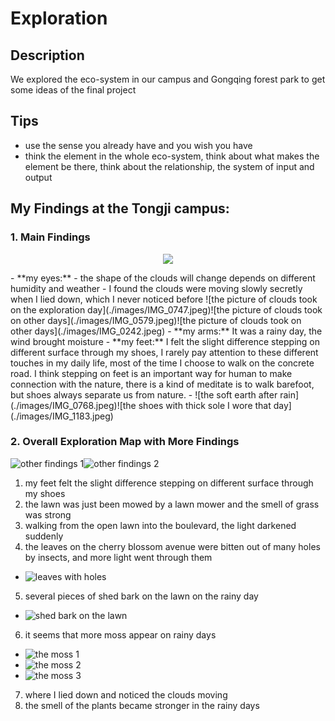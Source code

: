 # Exploration

## Description
We explored the eco-system in our campus and Gongqing forest park to get some ideas of the final project

## Tips
- use the sense you already have and you wish you have
- think the element in the whole eco-system, think about what makes the element be there, think about the relationship, the system of input and output

## My Findings at the Tongji campus: 
### 1. Main Findings
<p align="center">
	<img src="./images/IMG_1182.jpeg")>
</p>
- **my eyes:** 
	- the shape of the clouds will change depends on different humidity and weather
	- I found the clouds were moving slowly secretly when I lied down, which I never noticed before
	![the picture of clouds took on the exploration day](./images/IMG_0747.jpeg)![the picture of clouds took on other days](./images/IMG_0579.jpeg)![the picture of clouds took on other days](./images/IMG_0242.jpeg)
- **my arms:** It was a rainy day, the wind brought moisture
- **my feet:**  I felt the slight difference stepping on different surface through my shoes, I rarely pay attention to these different touches in my daily life, most of the time I choose to walk on the concrete road. I think stepping on feet is an important way for human to make connection with the nature, there is a kind of meditate is to walk barefoot, but shoes always separate us from nature.
	- ![the soft earth after rain](./images/IMG_0768.jpeg)![the shoes with thick sole I wore that day](./images/IMG_1183.jpeg)

### 2. Overall Exploration Map with More Findings
![other findings 1](./images/IMG_1179.jpeg)![other findings 2](./images/IMG_1178.jpeg)
1. my feet felt the slight difference stepping on different surface through my shoes 
2. the lawn was just been mowed by a lawn mower and the smell of grass was strong
3. walking from the open lawn into the boulevard, the light darkened suddenly
4. the leaves on the cherry blossom avenue were bitten out of many holes by insects, and more light went through them
- ![leaves with holes](./images/IMG_0757.jpeg)
5. several pieces of shed bark on the lawn on the rainy day
- ![shed bark on the lawn](./images/IMG_0750.jpeg)
6. it seems that more moss appear on rainy days
- ![the moss 1](./images/IMG_0748.jpeg)
- ![the moss 2](./images/IMG_0754.jpeg)
- ![the moss 3](./images/IMG_0744.jpeg)
7. where I lied down and noticed the clouds moving
8. the smell of the plants became stronger in the rainy days
